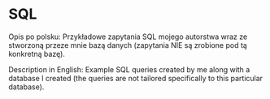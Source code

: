 # SQL
Opis po polsku:
Przykładowe zapytania SQL mojego autorstwa wraz ze stworzoną przeze mnie bazą danych (zapytania NIE są zrobione pod tą konkretną bazę).

Description in English: 
Example SQL queries created by me along with a database I created (the queries are not tailored specifically to this particular database).
